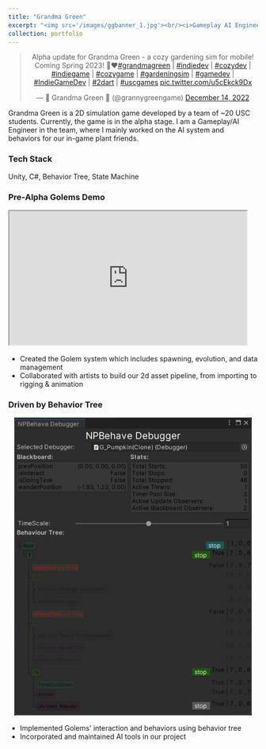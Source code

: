```yaml
---
title: "Grandma Green"
excerpt: "<img src='/images/ggbanner_1.jpg'><br/><i>Gameplay AI Engineer / Unity / Coming to Mobile<i>"
collection: portfolio
---
```


<body>
    <center>
    <blockquote class="twitter-tweet"><p lang="en" dir="ltr">Alpha update for Grandma Green - a cozy gardening sim for mobile! Coming Spring 2023! 🌷❤️<a href="https://twitter.com/hashtag/grandmagreen?src=hash&amp;ref_src=twsrc%5Etfw">#grandmagreen</a> | <a href="https://twitter.com/hashtag/indiedev?src=hash&amp;ref_src=twsrc%5Etfw">#indiedev</a> | <a href="https://twitter.com/hashtag/cozydev?src=hash&amp;ref_src=twsrc%5Etfw">#cozydev</a> | <a href="https://twitter.com/hashtag/indiegame?src=hash&amp;ref_src=twsrc%5Etfw">#indiegame</a> | <a href="https://twitter.com/hashtag/cozygame?src=hash&amp;ref_src=twsrc%5Etfw">#cozygame</a> | <a href="https://twitter.com/hashtag/gardeningsim?src=hash&amp;ref_src=twsrc%5Etfw">#gardeningsim</a> | <a href="https://twitter.com/hashtag/gamedev?src=hash&amp;ref_src=twsrc%5Etfw">#gamedev</a> | <a href="https://twitter.com/hashtag/IndieGameDev?src=hash&amp;ref_src=twsrc%5Etfw">#IndieGameDev</a> | <a href="https://twitter.com/hashtag/2dart?src=hash&amp;ref_src=twsrc%5Etfw">#2dart</a> | <a href="https://twitter.com/hashtag/uscgames?src=hash&amp;ref_src=twsrc%5Etfw">#uscgames</a> <a href="https://t.co/u5cEkck9Dx">pic.twitter.com/u5cEkck9Dx</a></p>&mdash; 💚 Grandma Green 💚 (@grannygreengame) <a href="https://twitter.com/grannygreengame/status/1603126430333865984?ref_src=twsrc%5Etfw">December 14, 2022</a></blockquote> <script async src="https://platform.twitter.com/widgets.js" charset="utf-8"></script>
    </center>
</body>

Grandma Green is a 2D simulation game developed by a team of ~20 USC students. Currently, the game is in the alpha stage. I am a Gameplay/AI Engineer in the team, where I mainly worked on the AI system and behaviors for our in-game plant friends. 

### Tech Stack
Unity, C#, Behavior Tree, State Machine

### Pre-Alpha Golems Demo
<iframe width="480" height="270"
src="https://www.youtube.com/embed/lItFx8d5-UM">
</iframe>

* Created the Golem system which includes spawning, evolution, and data management
* Collaborated with artists to build our 2d asset pipeline, from importing to rigging & animation

### Driven by Behavior Tree
<center><img src='/images/npbehave_window.png'><br/></center>

* Implemented Golems' interaction and behaviors using behavior tree
* Incorporated and maintained AI tools in our project
